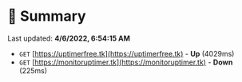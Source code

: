 # 📖 Summary
Last updated: **4/6/2022, 6:54:15 AM**

- `GET` [https://uptimerfree.tk](https://uptimerfree.tk) - **Up** (4029ms)
- `GET` [https://monitoruptimer.tk](https://monitoruptimer.tk) - **Down** (225ms)
